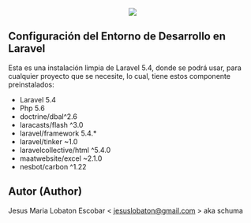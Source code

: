 <p align="center"><img src="https://laravel.com/assets/img/components/logo-laravel.svg"></p>

## Configuración del Entorno de Desarrollo en Laravel

Esta es una instalación limpia de Laravel 5.4, donde se podrá usar, para cualquier proyecto que se necesite, lo cual, tiene estos componente preinstalados:

* Laravel 5.4
* Php 5.6
* doctrine/dbal^2.6
* laracasts/flash ^3.0
* laravel/framework 5.4.*
* laravel/tinker ~1.0
* laravelcollective/html ^5.4.0
* maatwebsite/excel ~2.1.0
* nesbot/carbon ^1.22


## Autor (Author)

  Jesus Maria Lobaton Escobar < jesuslobaton@gmail.com > aka schuma

